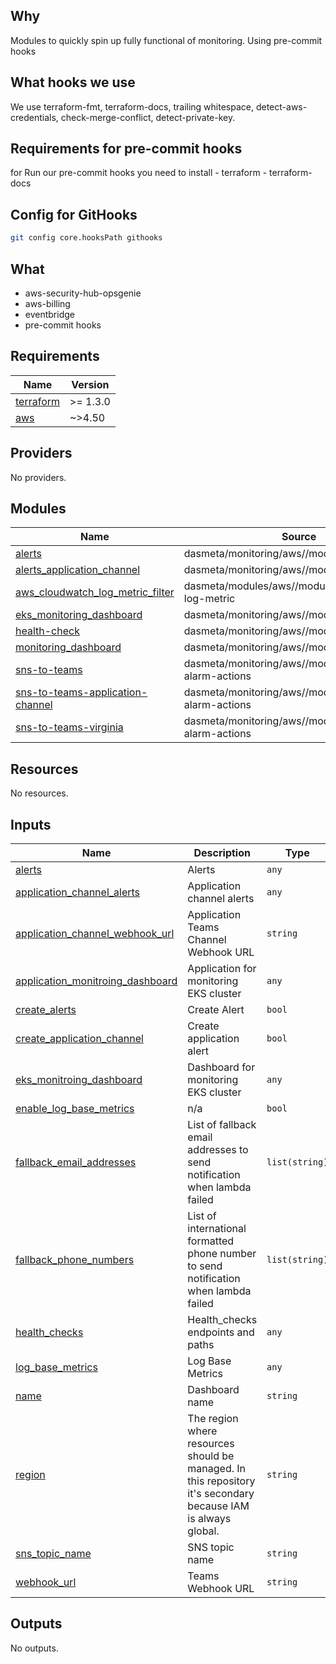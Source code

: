 ## Why
Modules to quickly spin up fully functional of monitoring.
Using pre-commit hooks

## What hooks we use

We use terraform-fmt, terraform-docs, trailing whitespace, detect-aws-credentials, check-merge-conflict, detect-private-key.

## Requirements for pre-commit hooks
for Run our pre-commit hooks you need to install
	- terraform
	- terraform-docs

## Config for GitHooks

```bash
git config core.hooksPath githooks
```


## What
- aws-security-hub-opsgenie
- aws-billing
- eventbridge
- pre-commit hooks
<!-- BEGINNING OF PRE-COMMIT-TERRAFORM DOCS HOOK -->
## Requirements

| Name | Version |
|------|---------|
| <a name="requirement_terraform"></a> [terraform](#requirement\_terraform) | >= 1.3.0 |
| <a name="requirement_aws"></a> [aws](#requirement\_aws) | ~>4.50 |

## Providers

No providers.

## Modules

| Name | Source | Version |
|------|--------|---------|
| <a name="module_alerts"></a> [alerts](#module\_alerts) | dasmeta/monitoring/aws//modules/alerts | 1.3.4 |
| <a name="module_alerts_application_channel"></a> [alerts\_application\_channel](#module\_alerts\_application\_channel) | dasmeta/monitoring/aws//modules/alerts | 1.3.4 |
| <a name="module_aws_cloudwatch_log_metric_filter"></a> [aws\_cloudwatch\_log\_metric\_filter](#module\_aws\_cloudwatch\_log\_metric\_filter) | dasmeta/modules/aws//modules/cloudwatch-log-metric | 1.7.0 |
| <a name="module_eks_monitoring_dashboard"></a> [eks\_monitoring\_dashboard](#module\_eks\_monitoring\_dashboard) | dasmeta/monitoring/aws//modules/dashboard | 1.5.1 |
| <a name="module_health-check"></a> [health-check](#module\_health-check) | dasmeta/monitoring/aws//modules/alerts | 1.3.8 |
| <a name="module_monitoring_dashboard"></a> [monitoring\_dashboard](#module\_monitoring\_dashboard) | dasmeta/monitoring/aws//modules/dashboard | 1.5.1 |
| <a name="module_sns-to-teams"></a> [sns-to-teams](#module\_sns-to-teams) | dasmeta/monitoring/aws//modules/cloudwatch-alarm-actions | 1.5.3 |
| <a name="module_sns-to-teams-application-channel"></a> [sns-to-teams-application-channel](#module\_sns-to-teams-application-channel) | dasmeta/monitoring/aws//modules/cloudwatch-alarm-actions | 1.5.3 |
| <a name="module_sns-to-teams-virginia"></a> [sns-to-teams-virginia](#module\_sns-to-teams-virginia) | dasmeta/monitoring/aws//modules/cloudwatch-alarm-actions | 1.5.3 |

## Resources

No resources.

## Inputs

| Name | Description | Type | Default | Required |
|------|-------------|------|---------|:--------:|
| <a name="input_alerts"></a> [alerts](#input\_alerts) | Alerts | `any` | `[]` | no |
| <a name="input_application_channel_alerts"></a> [application\_channel\_alerts](#input\_application\_channel\_alerts) | Application channel alerts | `any` | `[]` | no |
| <a name="input_application_channel_webhook_url"></a> [application\_channel\_webhook\_url](#input\_application\_channel\_webhook\_url) | Application Teams Channel Webhook URL | `string` | n/a | yes |
| <a name="input_application_monitroing_dashboard"></a> [application\_monitroing\_dashboard](#input\_application\_monitroing\_dashboard) | Application for monitoring EKS cluster | `any` | `[]` | no |
| <a name="input_create_alerts"></a> [create\_alerts](#input\_create\_alerts) | Create Alert | `bool` | `true` | no |
| <a name="input_create_application_channel"></a> [create\_application\_channel](#input\_create\_application\_channel) | Create application alert | `bool` | `true` | no |
| <a name="input_eks_monitroing_dashboard"></a> [eks\_monitroing\_dashboard](#input\_eks\_monitroing\_dashboard) | Dashboard for monitoring EKS cluster | `any` | `[]` | no |
| <a name="input_enable_log_base_metrics"></a> [enable\_log\_base\_metrics](#input\_enable\_log\_base\_metrics) | n/a | `bool` | `true` | no |
| <a name="input_fallback_email_addresses"></a> [fallback\_email\_addresses](#input\_fallback\_email\_addresses) | List of fallback email addresses to send notification when lambda failed | `list(string)` | `[]` | no |
| <a name="input_fallback_phone_numbers"></a> [fallback\_phone\_numbers](#input\_fallback\_phone\_numbers) | List of international formatted phone number to send notification when lambda failed | `list(string)` | `[]` | no |
| <a name="input_health_checks"></a> [health\_checks](#input\_health\_checks) | Health\_checks endpoints and paths | `any` | `[]` | no |
| <a name="input_log_base_metrics"></a> [log\_base\_metrics](#input\_log\_base\_metrics) | Log Base Metrics | `any` | `[]` | no |
| <a name="input_name"></a> [name](#input\_name) | Dashboard name | `string` | n/a | yes |
| <a name="input_region"></a> [region](#input\_region) | The region where resources should be managed. In this repository it's secondary because IAM is always global. | `string` | `"eu-central-1"` | no |
| <a name="input_sns_topic_name"></a> [sns\_topic\_name](#input\_sns\_topic\_name) | SNS topic name | `string` | `"cloudwatch-alarm"` | no |
| <a name="input_webhook_url"></a> [webhook\_url](#input\_webhook\_url) | Teams Webhook URL | `string` | n/a | yes |

## Outputs

No outputs.
<!-- END OF PRE-COMMIT-TERRAFORM DOCS HOOK -->
